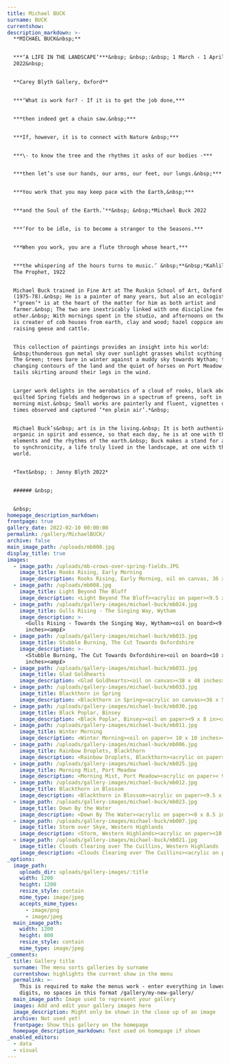 ```yaml
---
title: Michael BUCK
surname: BUCK
currentshow:
description_markdown: >-
  **MICHAEL BUCK&nbsp;**


  ***‘A LIFE IN THE LANDSCAPE’***&nbsp; &nbsp;:&nbsp; 1 March - 1 April
  2022&nbsp;


  **Carey Blyth Gallery, Oxford**


  ***‘What is work for? - If it is to get the job done,***


  ***then indeed get a chain saw.&nbsp;***


  ***If, however, it is to connect with Nature &nbsp;***


  ***\- to know the tree and the rhythms it asks of our bodies -***


  ***then let’s use our hands, our arms, our feet, our lungs.&nbsp;***


  ***You work that you may keep pace with the Earth,&nbsp;***


  ***and the Soul of the Earth.’**&nbsp; &nbsp;*Michael Buck 2022


  ***‘For to be idle, is to become a stranger to the Seasons.***


  ***When you work, you are a flute through whose heart,***


  ***the whispering of the hours turns to music.’ &nbsp;**&nbsp;*Kahlil Gibran,
  The Prophet, 1922


  Michael Buck trained in Fine Art at The Ruskin School of Art, Oxford
  (1975-78).&nbsp; He is a painter of many years, but also an ecologist, and
  *‘green’* is at the heart of the matter for him as both artist and
  farmer.&nbsp; The two are inextricably linked with one discipline feeding the
  other.&nbsp; With mornings spent in the studio, and afternoons on the land, he
  is creater of cob houses from earth, clay and wood; hazel coppice and fencing;
  raising geese and cattle.


  This collection of paintings provides an insight into his world:
  &nbsp;thunderous gun metal sky over sunlight grasses whilst scything hay on
  The Green; trees bare in winter against a muddy sky towards Wytham; the
  changing contours of the land and the quiet of horses on Port Meadow, their
  tails skirting around their legs in the wind.


  Larger work delights in the aerobatics of a cloud of rooks, black above
  quilted Spring fields and hedgerows in a spectrum of greens, soft in the
  morning mist.&nbsp; Small works are painterly and fluent, vignettes of older
  times observed and captured ‘*en plein air’.*&nbsp;


  Michael Buck’s&nbsp; art is in the living.&nbsp; It is both authentic and
  organic in spirit and essence, so that each day, he is at one with the
  elements and the rhythms of the earth.&nbsp; Buck makes a stand for a return
  to synchronicity, a life truly lived in the landscape, at one with the natural
  world.


  *Text&nbsp; : Jenny Blyth 2022*


  ###### &nbsp;


  &nbsp;
homepage_description_markdown:
frontpage: true
gallery_date: 2022-02-10 00:00:00
permalink: /gallery/MichaelBUCK/
archive: false
main_image_path: /uploads/mb008.jpg
display_title: true
images:
  - image_path: /uploads/mb-crows-over-spring-fields.JPG
    image_title: Rooks Rising, Early Morning
    image_description: Rooks Rising, Early Morning, oil on canvas, 36 x 65 inches
  - image_path: /uploads/mb008.jpg
    image_title: Light Beyond The Bluff
    image_description: <Light Beyond The Bluff><acrylic on paper><9.5 x 12 inches><amp£>
  - image_path: /uploads/gallery-images/michael-buck/mb024.jpg
    image_title: Gulls Rising - The Singing Way, Wytham
    image_description: >-
      <Gulls Rising - Towards the Singing Way, Wytham><oil on board><9.5 x 7.5
      inches><amp£>
  - image_path: /uploads/gallery-images/michael-buck/mb015.jpg
    image_title: Stubble Burning, The Cut Towards Oxfordshire
    image_description: >-
      <Stubble Burning, The Cut Towards Oxfordshire><oil on board><10 x 9.5
      inches><amp£>
  - image_path: /uploads/gallery-images/michael-buck/mb031.jpg
    image_title: Glad Goldhearts
    image_description: <Glad Goldhearts><oil on canvas><38 x 48 inches><amp£>
  - image_path: /uploads/gallery-images/michael-buck/mb033.jpg
    image_title: Blackthorn in Spring
    image_description: <Blackthorn in Spring><acrylic on canvas><36 x 54 inches><amp£>
  - image_path: /uploads/gallery-images/michael-buck/mb030.jpg
    image_title: Black Poplar, Binsey
    image_description: <Black Poplar, Binsey><oil on paper><9 x 8 in><amp£>
  - image_path: /uploads/gallery-images/michael-buck/mb011.jpg
    image_title: Winter Morning
    image_description: <Winter Morning><oil on paper>< 10 x 10 inches><amp£>
  - image_path: /uploads/gallery-images/michael-buck/mb006.jpg
    image_title: Rainbow Droplets, Blackthorn
    image_description: <Rainbow Droplets, Blackthorn><acrylic on paper>< 9.5 x 9.5 inches><amp£>
  - image_path: /uploads/gallery-images/michael-buck/mb025.jpg
    image_title: Morning Mist, Port Meadow
    image_description: <Morning Mist, Port Meadow><acrylic on paper>< 9 x 9 inches><amp£>
  - image_path: /uploads/gallery-images/michael-buck/mb012.jpg
    image_title: Blackthorn in Blossom
    image_description: <Blackthorn in Blossom><acrylic on paper><9.5 x 9.5 inches><amp£>
  - image_path: /uploads/gallery-images/michael-buck/mb023.jpg
    image_title: Down By the Water
    image_description: <Down By The Water><acrylic on paper><8 x 8.5 inches><amp£>
  - image_path: /uploads/gallery-images/michael-buck/mb007.jpg
    image_title: Storm over Skye, Western Highlands
    image_description: <Storm, Western Highlands><acrylic on paper><10 x 10.5 inches><amp£>
  - image_path: /uploads/gallery-images/michael-buck/mb021.jpg
    image_title: Clouds Clearing over The Cuillins, Western Highlands
    image_description: <Clouds Clearing over The Cuillins><acrylic on paper><9 x 9 inches><amp£>
_options:
  image_path:
    uploads_dir: uploads/gallery-images/:title
    width: 1200
    height: 1200
    resize_style: contain
    mime_type: image/jpeg
    accepts_mime_types:
      - image/png
      - image/jpeg
  main_image_path:
    width: 1200
    height: 800
    resize_style: contain
    mime_type: image/jpeg
_comments:
  title: Gallery title
  surname: The menu sorts galleries by surname
  currentshow: highlights the current show in the menu
  permalink: >-
    This is required to make the menus work - enter everything in lower case, no
    digits, no spaces in this format /gallery/my-new-gallery/
  main_image_path: Image used to represent your gallery
  images: Add and edit your gallery images here
  image_description: Might only be shown in the close up of an image
  archive: Not used yet!
  frontpage: Show this gallery on the homepage
  homepage_description_markdown: Text used on homepage if shown
_enabled_editors:
  - data
  - visual
---
```



